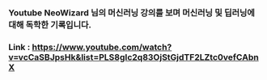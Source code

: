 ### Youtube NeoWizard 님의 머신러닝 강의를 보며 머신러닝 및 딥러닝에 대해 독학한 기록입니다.

### Link : https://www.youtube.com/watch?v=vcCaSBJpsHk&list=PLS8gIc2q83OjStGjdTF2LZtc0vefCAbnX
